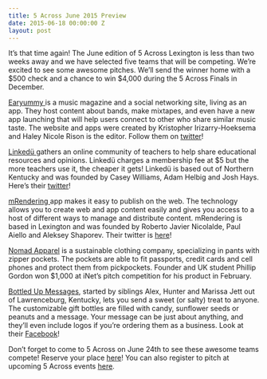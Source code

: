 ```yaml
---
title: 5 Across June 2015 Preview
date: 2015-06-18 00:00:00 Z
layout: post
---
```

 
<p>It’s that time again! The June edition of 5 Across Lexington is less than two weeks away and we have selected five teams that will be competing. We’re excited to see some awesome pitches. We’ll send the winner home with a $500 check and a chance to win $4,000 during the 5 Across Finals in December.<br/></p><p><a href="http://www.earyummy.com/compilation/#about" target="_blank">Earyummy </a>is a music magazine and a social networking site, living as an app. They host content about bands, make mixtapes, and even have a new app launching that will help users connect to other who share similar music taste. The website and apps were created by Kristopher Irizarry-Hoeksema and Haley Nicole Rison is the editor. Follow them on <a href="http://twitter.com/earyummymusic" target="_blank">twitter</a>!</p><p><a href="https://linkedu.co/" target="_blank">Linkedü </a>gathers an online community of teachers to help share educational resources and opinions. Linkedü charges a membership fee at $5 but the more teachers use it, the cheaper it gets! Linkedü is based out of Northern Kentucky and was founded by Casey Williams, Adam Helbig and Josh Hays. Here’s their <a href="http://twitter.com/linkedu" target="_blank">twitter</a>!<br/></p><p><a href="http://www.mrendering.com/" target="_blank">mRendering </a>app makes it easy to publish on the web. The technology allows you to create web and app content easily and gives you access to a host of different ways to manage and distribute content. mRendering is based in Lexington and was founded by Roberto Javier Nicolalde, Paul Aiello and Aleksey Shaporev. Their twitter is <a href="http://twitter.com/mrenderingcom" target="_blank">here</a>!<br/></p><p><a href="https://www.facebook.com/NomadJeans" target="_blank">Nomad Apparel</a> is a sustainable clothing company, specializing in pants with zipper pockets. The pockets are able to fit passports, credit cards and cell phones and protect them from pickpockets. Founder and UK student Phillip Gordon won $1,000 at iNet’s pitch competition for his product in February.<br/></p><p><a href="http://www.bottledupmessages.com/" target="_blank">Bottled Up Messages</a>, started by siblings Alex, Hunter and Marissa Jett out of Lawrenceburg, Kentucky, lets you send a sweet (or salty) treat to anyone. The customizable gift bottles are filled with candy, sunflower seeds or peanuts and a message. Your message can be just about anything, and they’ll even include logos if you’re ordering them as a business. Look at their <a href="http://facebook.com/Bottledupmessages" target="_blank">Facebook</a>!<br/></p><p>Don’t forget to come to 5 Across on June 24th to see these awesome teams compete! Reserve your place <a href="http://www.eventbrite.com/e/5-across-lexington-june-2015-tickets-17234979287" target="_blank">here</a>! You can also register to pitch at upcoming 5 Across events <a href="http://www.5across.org/apply/" target="_blank">here</a>.<br/></p>
